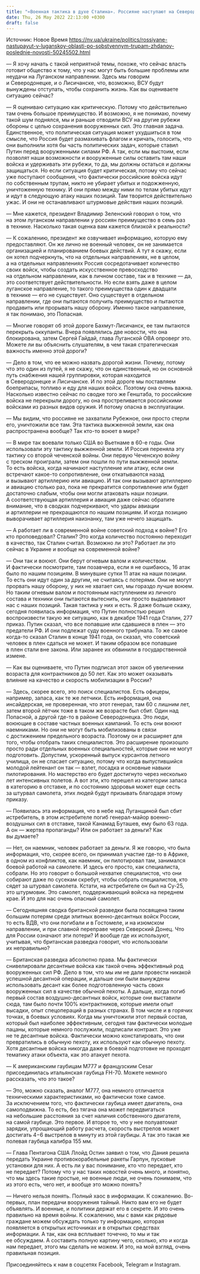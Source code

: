 ```yaml
---
title: "«Военная тактика в духе Сталина». Россияне наступают на Северодонецк, идя по собственным трупам — Жданов"
date: Thu, 26 May 2022 22:13:00 +0300
draft: false
---
```

Источник: Новое Время https://nv.ua/ukraine/politics/rossiyane-nastupayut-v-luganskoy-oblasti-po-sobstvennym-trupam-zhdanov-poslednie-novosti-50245502.html


— Я хочу начать с такой неприятной темы, похоже, что сейчас власть готовит общество к тому, что у нас могут быть большие проблемы или неудачи на Луганском направлении. Здесь мы говорим и Северодонецке, и о Лисичанске, что, возможно, ВСУ будут вынуждены отступать, чтобы сохранить жизнь. Как вы оцениваете ситуацию сейчас?

— Я оцениваю ситуацию как критическую. Потому что действительно там очень большое преимущество. И возможно, я не понимаю, почему такой шум поднялся, мы и раньше отводили ВСУ на другие рубежи обороны с целью сохранения вооруженных сил. Это главная задача. Единственное, что политическая ситуация может ухудшиться в том смысле, что Россия будет размахивать флагом и кричать, голосить, что они выполнили хотя бы часть политических задач, которые ставил Путин перед вооруженными силами РФ. А так, если мы выстоим, если позволят наши возможности и вооруженные силы оставить там наши войска и удерживать эти рубежи, то да, мы должны остаться и должны защищаться. Но если ситуация будет критическая, потому что сейчас уже поступают сообщения, что фактически российские войска идут по собственным трупам, никто не убирает убитых и подожженную, уничтоженную технику. И они прямо между ними по телам убитых идут и идут в следующую атаку наших позиций. Там творится действительно ужас. И они не останавливают штурмовые действия наших позиций.

— Мне кажется, президент Владимир Зеленский говорил о том, что на этом луганском направлении у россиян преимущество в семь раз в технике. Насколько такая оценка вам кажется близкой к реальности?

— К сожалению, президент же озвучивает информацию, которую ему предоставляют. Он же лично не военный человек, он не занимается организацией и планированием боевых действий. А тут я скажу, если он хотел подчеркнуть, что на отдельных направлениях, не в целом, а на отдельных направлениях Россия сосредотачивает количество своих войск, чтобы создать искусственное превосходство на отдельном направлении, как в личном составе, так и в технике — да, это соответствует действительности. Но если взять даже в целом луганское направление, то такого преимущества один к двадцати в технике — его не существует. Оно существует в отдельном направлении, где они пытаются получить преимущество и пытаются продавить или прорывать нашу оборону. Именно такое направление, я так понимаю, это Попасная.

— Многие говорят об этой дороге Бахмут-Лисичанск, ее там пытаются перекрыть оккупанты. Вчера появлялись две новости, что она блокирована, затем Сергей Гайдай, глава Луганской ОВА опроверг это. Можете ли вы объяснить слушателям, в чем такая стратегическая важность именно этой дороги?

— Дело в том, что ее можно назвать дорогой жизни. Почему, потому что это один из путей, я не скажу, что он единственный, но он основной путь снабжения нашей группировки, которая находится в Северодонецке и Лисичанске. И по этой дороге мы поставляем боеприпасы, топливо и еду для наших войск. Поэтому она очень важна. Насколько известно сейчас по сводке того же Генштаба, то российские войска не перекрыли дорогу, но она простреливается российскими войсками из разных видов оружия. И потому опасна в эксплуатации.

— Мы видим, что россияне не захватили Рубежное, они просто стерли его, уничтожили все там. Эта тактика выжженной земли, как она распространена вообще? Так кто-то воюет в мире?

— В мире так воевали только США во Вьетнаме в 60-е годы. Они использовали эту тактику выжженной земли. И Россия переняла эту тактику со второй чеченской войны. Они первую Чеченскую войну с треском проиграли, затем они пошли по пути выжженной земли. То есть войска, когда начинают наступление или атаку, если они встречают какое-то сопротивление, они откатываются назад и вызывают артиллерию или авиацию. И так они вызывают артиллерию и авиацию столько раз, пока не прекратится сопротивление или будет достаточно слабым, чтобы они могли атаковать наши позиции. А соответствующая артиллерия и авиация даже сейчас обратите внимание, что в сводках подчеркивают, что удары авиации и артиллерии не прекращаются по нашим позициям. И когда позицию выворачивает артиллерия наизнанку, там уже нечего защищать.

— А работает ли в современной войне советский подход к войне? Его кто проповедовал? Сталин? Это когда количество постоянно переходит в качество, так Сталин считал. Возможно ли это? Работает ли это сейчас в Украине и вообще на современной войне?

— Они так и воюют. Они берут огневым валом и количеством. И фактически посмотрите, там позавчера, если я не ошибаюсь, 16 атак было по нашим позициям. В минувшие сутки 11 атак на наши позиции. То есть они идут один за другим, не считаясь с потерями. Они не могут прорвать нашу оборону, у них не хватает сил, мы гораздо лучше воюем. Но таким огневым валом и постоянным наступлением из личного состава и техники они пытаются вытеснить, они просто выдавливают нас с наших позиций. Такая тактика у них и есть. Я даже больше скажу, сегодня появилась информация, что Путин полностью решил воспроизвести такую же ситуацию, как в декабре 1941 года Сталин, 277 приказ. Путин сказал, что все попавшие или сдавшиеся в плен — это предатели РФ. И они подлежат суду военного трибунала. То же самое когда-то сказал Сталин в конце 1941 года, он сказал, что советский человек в плен сдаться не может. И таким образом все попавшие в плен стали вне закона. Или заранее их обвинили в государственной измене.

— Как вы оцениваете, что Путин подписал этот закон об увеличении возраста для контрактников до 50 лет. Как это может оказывать влияние на качество и скорость мобилизации в России?

— Здесь, скорее всего, это поиск специалистов. Есть офицеры, например, запаса, как те же летчики. Есть информация, она инсайдерская, не проверенная, что этот генерал, там 60 с лишним лет, затем второй лётчик тоже в таком же возрасте был сбит. Один над Попасной, а другой где-то в районе Северодонецка. Это люди, воюющие в составе частных военных кампаний. То есть они воюют наемниками. Но они не могут быть мобилизованы в связи с достижением предельного возраста. Поэтому он и расширяет для того, чтобы отобрать таких специалистов. Это расширение произошло просто ради отдельных военных специальностей, которые они не могут подготовить. Допустим, ускоренный выпуск курсантов летного училища, он не спасает ситуацию, потому что когда выпустившийся молодой лейтенант он так — взлет, посадка и основные навыки пилотирования. Но мастерство его будет достигнуто через несколько лет интенсивных полетов. А вот эти, кто перешел из категории запаса в категорию в отставке, и по состоянию здоровья может еще сесть за штурвал самолета, этих людей будут призывать благодаря этому приказу.

— Появилась эта информация, что в небе над Луганщиной был сбит истребитель, в этом истребителе погиб генерал-майор военно-воздушных сил в отставке, такой Канамад Буташев, ему было 63 года. А он — жертва пропаганды? Или он работает за деньги? Как вы думаете?

— Нет, он наемник, человек работает за деньги. Я же говорю, что была информация, что, скорее всего, он принимал участие где-то в Африке, в одном из конфликтов, как наемник, он пилотировал там, занимался боевой работой на самолете. И здесь его просто, как специалиста, собрали. Но это говорит о большой нехватке специалистов, что они собирают даже по сусекам скребут, чтобы собрать специалистов, кто сядет за штурвал самолета. Кстати, на истребителе он был на Су-25, это штурмовик. Это самолет, поддерживающий войска на переднем крае. И это для нас очень опасный самолет.

— Сегодняшняя сводка британской разведки была посвящена таким большим потерям среди элитных военно-десантных войск России, то есть ВДВ, что они погибали и в Гостомеле, и на изюмском направлении, и при славной переправе через Северский Донец. Что для России означают эти потери? И вообще где их используют, учитывая, что британская разведка говорит, что использовали их неправильно?

— Британская разведка абсолютно права. Мы фактически снивелировали десантные войска как такой очень эффективный род вооруженных сил РФ. Дело в том, что мы им не дали провести никакой успешной десантной операции, и дальше они были вынуждены использовать десант как более подготовленную часть своих вооруженных сил в качестве обычной пехоты. А дальше, когда погиб первый состав воздушно-десантных войск, которые они выставили сюда, там было почти 100% контрактников, которые имели опыт высадки, опыт спецопераций в разных странах. В том числе и в горячих точках, в боевых условиях. Когда мы уничтожили этот первый состав, который был наиболее эффективным, сегодня там фактически молодые пацаны, которые немного послужили, подписали контракт. Это уже не те десантные войска. Фактически можно констатировать, что они превратились в обычную пехоту, их используют как обычную пехоту. Хотя десантные войска никогда даже в боевой подготовке не проходят тематику атаки объекта, как это атакует пехота.

— К американским гаубицам М777 и французским Cesar присоединилась итальянская гаубица FH-70. Можете немного рассказать, что это такое?

— Это, можно сказать, аналог М777, она немного отличается техническими характеристиками, но фактически тоже самое. За исключением того, что фактически гаубица имеет двигатель, она самоподвижна. То есть, без тягача она может передвигаться на небольшие расстояния за счет наличия собственного двигателя, на самой гаубице. Это первое. И второе то, что у нее полуавтомат зарядки, упрощающий работу расчета, скорость выстрелов может достигать 4−6 выстрелов в минуту из этой гаубицы. А так это такая же полевая гаубица калибра 155 мм.

— Глава Пентагона США Ллойд Остин заявил о том, что Дания решила передать Украине противокорабельные ракеты Гарпун, пусковые установки для них. А есть ли у вас понимание, кто что передает, кто не передает? Потому что у нас таких новостей очень много, и понятно, что мы здесь такие простые, не военные люди, не очень понимаем, что из этого есть, чего нет, и вообще это можно понять?

— Ничего нельзя понять. Полный хаос в информации. К сожалению. Во-первых, план передачи вооружения тайный. Никто вам его не будет объявлять. И военные, и политики держат его в секрете. И это очень правильно на время войны. К сожалению, мы с вами как рядовые граждане можем обсуждать только ту информацию, которая появляется в открытых источниках и в открытых средствах информации. А так, как она всплывает точечно, то мы и так ее обсуждаем. А составить полную картину чего, сколько, кто и когда нам передает, этого мы сделать не можем. И это, на мой взгляд, очень правильная позиция.

Присоединяйтесь к нам в соцсетях Facebook, Telegram и Instagram.
